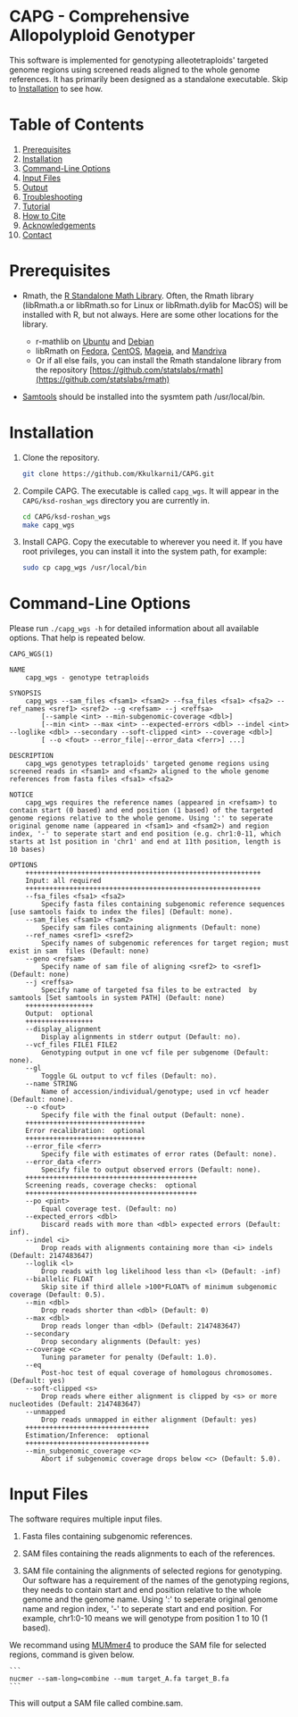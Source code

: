 # CAPG - Comprehensive Allopolyploid Genotyper

This software is implemented for genotyping alleotetraploids' targeted genome regions using screened reads aligned to the whole genome references.
It has primarily been designed as a standalone executable.
Skip to [Installation](#installation) to see how.

# Table of Contents
1. [Prerequisites](#prerequisites)
1. [Installation](#installation)
1. [Command-Line Options](#options)
1. [Input Files](#input)
1. [Output](#output)
1. [Troubleshooting](#troubleshooting)
1. [Tutorial](#tutorial)
1. [How to Cite](#cite)
1. [Acknowledgements](#acknowledgements)
1. [Contact](#contact)

# Prerequisites <a name = "prerequisites" />
- Rmath, the [R Standalone Math Library](https://cran.r-project.org/doc/manuals/r-release/R-admin.html#The-standalone-Rmath-library).  Often, the Rmath library (libRmath.a or libRmath.so for Linux or libRmath.dylib for MacOS) will be installed with R, but not always.  Here are some other locations for the library.
	- r-mathlib on [Ubuntu](https://ubuntu.com/) and [Debian](https://www.debian.org/)
	- libRmath on [Fedora](https://ubuntu.com/), [CentOS](https://centos.org/), [Mageia](https://www.mageia.org/en/), and [Mandriva](https://www.openmandriva.org/)
	- Or if all else fails, you can install the Rmath standalone library from the repository [https://github.com/statslabs/rmath](https://github.com/statslabs/rmath)

- [Samtools](http://www.htslib.org/download/) should be installed into the sysmtem path /usr/local/bin.

# Installation <a name = "installation" />

1. Clone the repository.

    ```sh
    git clone https://github.com/Kkulkarni1/CAPG.git
    ```

2. Compile CAPG. The executable is called ```capg_wgs```.  It will appear in the ```CAPG/ksd-roshan_wgs``` directory you are currently in.

   ```sh
   cd CAPG/ksd-roshan_wgs
   make capg_wgs
   ```

3. Install CAPG. Copy the executable to wherever you need it. If you have root privileges, you can install it into the system path, for example:

   ```sh
   sudo cp capg_wgs /usr/local/bin
   ```
   
# Command-Line Options <a name = "options" />

Please run `./capg_wgs -h` for detailed information about all available options.  That help is repeated below.
```
CAPG_WGS(1)

NAME
	capg_wgs - genotype tetraploids

SYNOPSIS
	capg_wgs --sam_files <fsam1> <fsam2> --fsa_files <fsa1> <fsa2> --ref_names <sref1> <sref2> --g <refsam> --j <reffsa>
		[--sample <int> --min-subgenomic-coverage <dbl>]
		[--min <int> --max <int> --expected-errors <dbl> --indel <int> --loglike <dbl> --secondary --soft-clipped <int> --coverage <dbl>]
		[ --o <fout> --error_file|--error_data <ferr>] ...]

DESCRIPTION
	capg_wgs genotypes tetraploids' targeted genome regions using screened reads in <fsam1> and <fsam2> aligned to the whole genome references from fasta files <fsa1> <fsa2>

NOTICE
	capg_wgs requires the reference names (appeared in <refsam>) to contain start (0 based) and end position (1 based) of the targeted genome regions relative to the whole genome. Using ':' to seperate original genome name (appeared in <fsam1> and <fsam2>) and region index, '-' to seperate start and end position (e.g. chr1:0-11, which starts at 1st position in 'chr1' and end at 11th position, length is 10 bases)

OPTIONS
	+++++++++++++++++++++++++++++++++++++++++++++++++++++++++++
	Input: all required
	+++++++++++++++++++++++++++++++++++++++++++++++++++++++++++
	--fsa_files <fsa1> <fsa2>
		Specify fasta files containing subgenomic reference sequences [use samtools faidx to index the files] (Default: none).
	--sam_files <fsam1> <fsam2>
		Specify sam files containing alignments (Default: none)
	--ref_names <sref1> <sref2>
		Specify names of subgenomic references for target region; must exist in sam  files (Default: none)
	--geno <refsam>
		Specify name of sam file of aligning <sref2> to <sref1> (Default: none)
	--j <reffsa>
		Specify name of targeted fsa files to be extracted  by samtools [Set samtools in system PATH] (Default: none)
	+++++++++++++++++
	Output:  optional
	+++++++++++++++++
	--display_alignment
		Display alignments in stderr output (Default: no).
	--vcf_files FILE1 FILE2
		Genotyping output in one vcf file per subgenome (Default: none).
	--gl
		Toggle GL output to vcf files (Default: no).
	--name STRING
		Name of accession/individual/genotype; used in vcf header (Default: none).
	--o <fout>
		Specify file with the final output (Default: none).
	++++++++++++++++++++++++++++++
	Error recalibration:  optional
	++++++++++++++++++++++++++++++
	--error_file <ferr>
		Specify file with estimates of error rates (Default: none).
	--error_data <ferr>
		Specify file to output observed errors (Default: none).
	+++++++++++++++++++++++++++++++++++++++++++
	Screening reads, coverage checks:  optional
	+++++++++++++++++++++++++++++++++++++++++++
	--po <pint>
		Equal coverage test. (Default: no)
	--expected_errors <dbl>
		Discard reads with more than <dbl> expected errors (Default: inf).
	--indel <i>
		Drop reads with alignments containing more than <i> indels (Default: 2147483647)
	--loglik <l>
		Drop reads with log likelihood less than <l> (Default: -inf)
	--biallelic FLOAT
		Skip site if third allele >100*FLOAT% of minimum subgenomic coverage (Default: 0.5).
	--min <dbl>
		Drop reads shorter than <dbl> (Default: 0)
	--max <dbl>
		Drop reads longer than <dbl> (Default: 2147483647)
	--secondary
		Drop secondary alignments (Default: yes)
	--coverage <c>
		Tuning parameter for penalty (Default: 1.0).
	--eq
		Post-hoc test of equal coverage of homologous chromosomes. (Default: yes)
	--soft-clipped <s>
		Drop reads where either alignment is clipped by <s> or more nucleotides (Default: 2147483647)
	--unmapped
		Drop reads unmapped in either alignment (Default: yes)
	+++++++++++++++++++++++++++++++
	Estimation/Inference:  optional
	+++++++++++++++++++++++++++++++
	--min_subgenomic_coverage <c>
		Abort if subgenomic coverage drops below <c> (Default: 5.0).
```

# Input Files <a name="input" />

The software requires multiple input files.

1. Fasta files containing subgenomic references.

2. SAM files containing the reads alignments to each of the references.

3. SAM file containing the alignments of selected regions for genotyping. Our software has a requirement of the names of the genotyping regions, they needs to contain start and end position relative to the whole genome and the genome name. Using ':' to seperate original genome name and region index, '-' to seperate start and end position. For example, chr1:0-10 means we will genotype from position 1 to 10 (1 based).

We recommand using [MUMmer4](https://github.com/mummer4/mummer) to produce the SAM file for selected regions, command is given below.

	```
	nucmer --sam-long=combine --mum target_A.fa target_B.fa
	```
This will output a SAM file called combine.sam.
